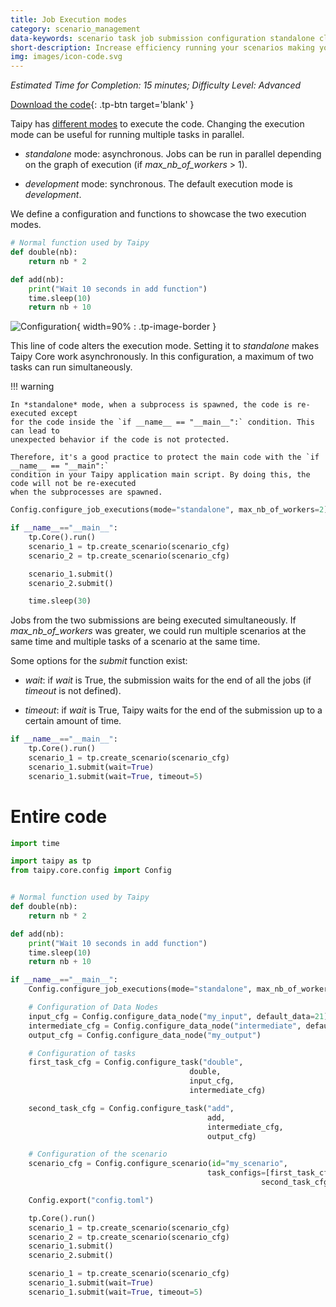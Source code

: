```yaml
---
title: Job Execution modes
category: scenario_management
data-keywords: scenario task job submission configuration standalone cluster
short-description: Increase efficiency running your scenarios making your Job Execution asynchronous.
img: images/icon-code.svg
---
```


*Estimated Time for Completion: 15 minutes; Difficulty Level: Advanced*

[Download the code](./src/job_execution.zip){: .tp-btn target='blank' }

Taipy has [different modes](../../../manuals/userman/configuration/job-config.md)
to execute the code. Changing the execution mode can be useful for running multiple
tasks in parallel.

- *standalone* mode: asynchronous. Jobs can be run in parallel depending on the graph
    of execution (if *max_nb_of_workers* > 1).

- *development* mode: synchronous. The default execution mode is *development*.

We define a configuration and functions to showcase the two execution modes.

```python
# Normal function used by Taipy
def double(nb):
    return nb * 2

def add(nb):
    print("Wait 10 seconds in add function")
    time.sleep(10)
    return nb + 10
```

![Configuration](images/config.svg){ width=90% : .tp-image-border }

This line of code alters the execution mode. Setting it to *standalone* makes Taipy Core work asynchronously.
In this configuration, a maximum of two tasks can run simultaneously.

!!! warning

    In *standalone* mode, when a subprocess is spawned, the code is re-executed except
    for the code inside the `if __name__ == "__main__":` condition. This can lead to
    unexpected behavior if the code is not protected.

    Therefore, it's a good practice to protect the main code with the `if __name__ == "__main":`
    condition in your Taipy application main script. By doing this, the code will not be re-executed
    when the subprocesses are spawned.

```python
Config.configure_job_executions(mode="standalone", max_nb_of_workers=2)
```


```python
if __name__=="__main__":
    tp.Core().run()
    scenario_1 = tp.create_scenario(scenario_cfg)
    scenario_2 = tp.create_scenario(scenario_cfg)

    scenario_1.submit()
    scenario_2.submit()

    time.sleep(30)
```

Jobs from the two submissions are being executed simultaneously. If *max_nb_of_workers* was greater, we could run multiple scenarios at the same time and multiple tasks of a scenario at the same time.

Some options for the *submit* function exist:

- *wait*: if *wait* is True, the submission waits for the end of all the jobs (if *timeout* is not defined).

- *timeout*: if *wait* is True, Taipy waits for the end of the submission up to a certain amount of time.

```python
if __name__=="__main__":
    tp.Core().run()
    scenario_1 = tp.create_scenario(scenario_cfg)
    scenario_1.submit(wait=True)
    scenario_1.submit(wait=True, timeout=5)
```

# Entire code

```python
import time

import taipy as tp
from taipy.core.config import Config


# Normal function used by Taipy
def double(nb):
    return nb * 2

def add(nb):
    print("Wait 10 seconds in add function")
    time.sleep(10)
    return nb + 10

if __name__=="__main__":
    Config.configure_job_executions(mode="standalone", max_nb_of_workers=2)

    # Configuration of Data Nodes
    input_cfg = Config.configure_data_node("my_input", default_data=21)
    intermediate_cfg = Config.configure_data_node("intermediate", default_data=21)
    output_cfg = Config.configure_data_node("my_output")

    # Configuration of tasks
    first_task_cfg = Config.configure_task("double",
                                        double,
                                        input_cfg,
                                        intermediate_cfg)

    second_task_cfg = Config.configure_task("add",
                                            add,
                                            intermediate_cfg,
                                            output_cfg)

    # Configuration of the scenario
    scenario_cfg = Config.configure_scenario(id="my_scenario",
                                            task_configs=[first_task_cfg,
                                                        second_task_cfg])

    Config.export("config.toml")

    tp.Core().run()
    scenario_1 = tp.create_scenario(scenario_cfg)
    scenario_2 = tp.create_scenario(scenario_cfg)
    scenario_1.submit()
    scenario_2.submit()

    scenario_1 = tp.create_scenario(scenario_cfg)
    scenario_1.submit(wait=True)
    scenario_1.submit(wait=True, timeout=5)
```
